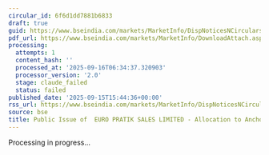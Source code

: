 ```yaml
---
circular_id: 6f6d1dd7881b6833
draft: true
guid: https://www.bseindia.com/markets/MarketInfo/DispNoticesNCirculars.aspx?Noticeid={2760D6BF-037A-45C3-85B8-67007D0FF5AA}&noticeno=20250915-68&dt=09/15/2025&icount=68&totcount=81&flag=0
pdf_url: https://www.bseindia.com/markets/MarketInfo/DownloadAttach.aspx?id=20250915-68&attachedId=3e82c5df-f92a-43ea-a24a-49431f8cb399
processing:
  attempts: 1
  content_hash: ''
  processed_at: '2025-09-16T06:34:37.320903'
  processor_version: '2.0'
  stage: claude_failed
  status: failed
published_date: '2025-09-15T15:44:36+00:00'
rss_url: https://www.bseindia.com/markets/MarketInfo/DispNoticesNCirculars.aspx?Noticeid={2760D6BF-037A-45C3-85B8-67007D0FF5AA}&noticeno=20250915-68&dt=09/15/2025&icount=68&totcount=81&flag=0
source: bse
title: Public Issue of  EURO PRATIK SALES LIMITED - Allocation to Anchor Investors
---
```


Processing in progress...